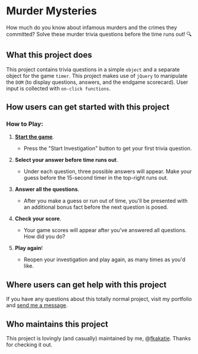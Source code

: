 # Murder Mysteries #

How much do you know about infamous murders and the crimes they committed? Solve these murder trivia questions before the time runs out! :mag:

## What this project does ## 

This project contains trivia questions in a simple `object` and a separate object for the game `timer`. This project makes use of `jQuery` to manipulate the `DOM` (to display questions, answers, and the endgame scorecard). User input is collected with `on-click functions`.

## How users can get started with this project ## 

### How to Play: ###

1. **[Start the game](https://fkakatie.github.io/trivia-game/)**.
    - Press the "Start Investigation" button to get your first trivia question.

2. **Select your answer before time runs out**.
    - Under each question, three possible answers will appear. Make your guess before the 15-second timer in the top-right runs out.

3. **Answer all the questions**.
    - After you make a guess or run out of time, you'll be presented with an additional bonus fact before the next question is posed.
    
4. **Check your score**.
    - Your game scores will appear after you've answered all questions. How did you do?
    
4. **Play again**!
    - Reopen your investigation and play again, as many times as you'd like.

## Where users can get help with this project ##

If you have any questions about this totally normal project, visit my portfolio and [send me a message](https://fkakatie.github.io/contact).

## Who maintains this project ## 

This project is lovingly (and casually) maintained by me, @[fkakatie](https://github.com/fkakatie). Thanks for checking it out.
